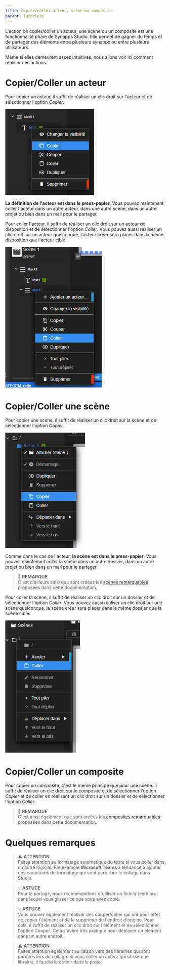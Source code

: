 ```yaml
---
title: Copier/coller acteur, scène ou composite
parent: Tutoriels
---
```


L'action de copier/coller un acteur, une scène ou un composite est une fonctionnalité phare de Synapps Studio. Elle permet de gagner du temps et de partager des éléments entre plusieurs synapps ou entre plusieurs utilisateurs.

Même si elles demeurent assez intuitives, nous allons voir ici comment réaliser ces actions.

# Copier/Coller un acteur

Pour copier un acteur, il suffit de réaliser un clic droit sur l'acteur et de sélectionner l'option *Copier*.

![Acteur texte](../assets/tutorials/copy-paste-actor-scene-composite/picture-01.png)

**La définition de l'acteur est dans le press-papier.** Vous pouvez maintenant coller l'acteur dans un autre acteur, dans une autre scène, dans un autre projet ou bien dans un mail pour le partager.

Pour coller l'acteur, il suffit de réaliser un clic droit sur un acteur de disposition et de sélectionner l'option *Coller*. Vous pouvez aussi réaliser un clic droit sur un acteur quelconque, l'acteur créer sera placer dans la même disposition que l'acteur ciblé.

![Acteur texte](../assets/tutorials/copy-paste-actor-scene-composite/picture-02.png)

# Copier/Coller une scène

Pour copier une scène, il suffit de réaliser un clic droit sur la scène et de sélectionner l'option *Copier*.

![Acteur texte](../assets/tutorials/copy-paste-actor-scene-composite/picture-03.png)

Comme dans le cas de l'acteur, **la scène est dans le press-papier**. Vous pouvez maintenant coller la scène dans un autre dossier, dans un autre projet ou bien dans un mail pour le partager.

> 📌 **REMARQUE**<br>
C'est d'ailleurs ainsi que sont créées les [scènes remarquables](../concepts/scene.md#scènes-remarquables) proposées dans cette documentation.

Pour coller la scène, il suffit de réaliser un clic droit sur un dossier et de sélectionner l'option *Coller*. Vous pouvez aussi réaliser un clic droit sur une scène quelconque, la scène créer sera placer dans le même dossier que la scène ciblé.

![Acteur texte](../assets/tutorials/copy-paste-actor-scene-composite/picture-04.png)


# Copier/Coller un composite

Pour copier un composite, c'est le même principe que pour une scène. Il suffit de réaliser un clic droit sur le composite et de sélectionner l'option *Copier* et de coller en réalisant un clic droit sur un dossier et de sélectionner l'option *Coller*.

> 📌 **REMARQUE**<br>
C'est ainsi également que sont créées les [composites remarquables](../concepts/composite.md#composites-remarquables) proposées dans cette documentation.


# Quelques remarques

> ⚠️ **ATTENTION**<br>
Faites attention au formatage automatique du texte si vous coller dans un autre logiciel. Par exemple **Microsoft Teams** a tendance à ajouter des caractères de formatage qui vont perturber le collage dans Studio.

> 💡 **ASTUCE**<br>
Pour le partage, nous recommandons d'utiliser un fichier texte brut dans lequel vous glisser ce que vous avez copié.

> 💡 **ASTUCE**<br>
Vous pouvez également réaliser des couper/coller qui ont pour effet de copier l'élément et de le supprimer de l'endroit d'origine. Pour cela, il suffit de réaliser un clic droit sur l'élément et de sélectionner l'option *Couper*. Cela s'avère très pratique pour déplacer un élément dans un autre endroit.

> ⚠️ **ATTENTION**<br>
Faites attention également au liaison vers des librairies qui sont perdues lors du collage. Si vous coller un acteur qui utilise une librairie, il faudra la définir dans le projet.
